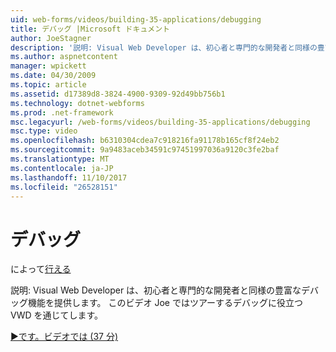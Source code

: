 ```yaml
---
uid: web-forms/videos/building-35-applications/debugging
title: デバッグ |Microsoft ドキュメント
author: JoeStagner
description: '説明: Visual Web Developer は、初心者と専門的な開発者と同様の豊富なデバッグ機能を提供します。 このビデオでは Joe はツアーする、VW をしています.'
ms.author: aspnetcontent
manager: wpickett
ms.date: 04/30/2009
ms.topic: article
ms.assetid: d17389d8-3824-4900-9309-92d49bb756b1
ms.technology: dotnet-webforms
ms.prod: .net-framework
msc.legacyurl: /web-forms/videos/building-35-applications/debugging
msc.type: video
ms.openlocfilehash: b6310304cdea7c918216fa91178b165cf8f24eb2
ms.sourcegitcommit: 9a9483aceb34591c97451997036a9120c3fe2baf
ms.translationtype: MT
ms.contentlocale: ja-JP
ms.lasthandoff: 11/10/2017
ms.locfileid: "26528151"
---
```

<a name="debugging"></a>デバッグ
====================
によって[行える](https://github.com/JoeStagner)

説明: Visual Web Developer は、初心者と専門的な開発者と同様の豊富なデバッグ機能を提供します。 このビデオ Joe ではツアーするデバッグに役立つ VWD を通じてします。

[&#9654;です。ビデオでは (37 分)](https://channel9.msdn.com/Blogs/ASP-NET-Site-Videos/debugging)
